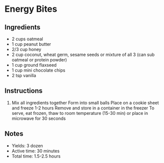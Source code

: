 # Energy Bites

## Ingredients

- 2 cups oatmeal
- 1 cup peanut butter
- 2/3 cup honey
- 2 cup coconut, wheat germ, sesame seeds or mixture of all 3 (can sub oatmeal or protein powder)
- 1 cup ground flaxseed
- 1 cup mini chocolate chips
- 2 tsp vanilla

## Instructions

1. Mix all ingredients together
Form into small balls
Place on a cookie sheet and freeze 1-2 hours
Remove and store in a container in the freezer
To serve, eat frozen, thaw to room temperature (15-30 min) or place in microwave for 30 seconds

## Notes
- Yields: 3 dozen
- Active time: 30 minutes
- Total time: 1.5-2.5 hours